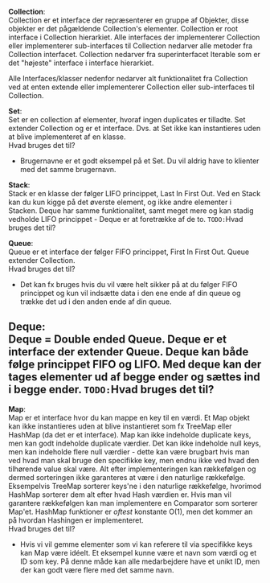 **Collection**:\
Collection er et interface der repræsenterer en gruppe af Objekter, disse objekter er det pågældende Collection's 
elementer. Collection er root interface i Collection hierarkiet. Alle interfaces der implementerer Collection
eller implementerer sub-interfaces til Collection nedarver alle metoder fra Collection interfacet. Collection
nedarver fra superinterfacet Iterable som er det "højeste" interface i interface hierarkiet.

Alle Interfaces/klasser nedenfor nedarver alt funktionalitet fra Collection ved at enten extende eller implementerer 
Collection eller sub-interfaces til Collection.

**Set**:\
Set er en collection af elementer, hvoraf ingen duplicates er tilladte. Set extender Collection og er et interface.
Dvs. at Set ikke kan instantieres uden at blive implementeret af en klasse.\
Hvad bruges det til?
- Brugernavne er et godt eksempel på et Set. Du vil aldrig have to klienter med det samme brugernavn.

**Stack**:\
Stack er en klasse der følger LIFO princippet, Last In First Out. Ved en Stack kan du kun kigge på det øverste element, 
og ikke andre elementer i Stacken. Deque har samme funktionalitet, samt meget mere og kan stadig vedholde LIFO
princippet - Deque er at foretrække af de to.
`TODO:`Hvad bruges det til?

**Queue**:\
Queue er et interface der følger FIFO princippet, First In First Out. Queue extender Collection.\
Hvad bruges det til?
- Det kan fx bruges hvis du vil være helt sikker på at du følger FIFO princippet og kun vil indsætte data i den ene 
ende af din queue og trække det ud i den anden ende af din queue.

**Deque**:\
Deque = Double ended Queue. Deque er et interface der extender Queue. Deque kan både følge princippet FIFO og LIFO. Med
 deque kan der tages elementer ud af begge ender og sættes ind i begge ender.
`TODO:`Hvad bruges det til?
- 

**Map**:\
Map er et interface hvor du kan mappe en key til en værdi. Et Map objekt kan ikke instantieres uden at 
blive instantieret som fx TreeMap eller HashMap (da det er et interface). Map kan ikke indeholde duplicate keys, 
men kan godt indeholde duplicate værdier. Det kan ikke indeholde null keys, men kan indeholde flere null værdier - 
dette kan være brugbart hvis man ved hvad man skal bruge den specifikke key, men endnu ikke ved hvad den tilhørende 
value skal være. 
Alt efter implementeringen kan rækkefølgen og dermed sorteringen ikke garanteres at være i den naturlige rækkefølge. 
Eksempelvis TreeMap sorterer keys'ne i den naturlige rækkefølge, hvorimod HashMap sorterer dem alt efter hvad Hash
værdien er. Hvis man vil garantere rækkefølgen kan man implementere en Comparator som sorterer Map'et. HashMap 
funktioner er *oftest* konstante O(1), men det kommer an på hvordan Hashingen er implementeret.\
Hvad bruges det til?
- Hvis vi vil gemme elementer som vi kan referere til via specifikke keys kan Map være idéelt. Et eksempel kunne være
et navn som værdi og et ID som key. På denne måde kan alle medarbejdere have et unikt ID, men der kan godt være flere
med det samme navn.